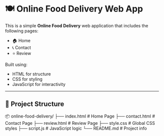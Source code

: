# 🍽️ Online Food Delivery Web App

This is a simple **Online Food Delivery** web application that includes the following pages:
- 🏠 Home
- 📞 Contact
- ⭐ Review

Built using:
- HTML for structure  
- CSS for styling  
- JavaScript for interactivity  

---

## 📁 Project Structure
📦 online-food-delivery/
├── index.html # Home Page
├── contact.html # Contact Page
├── review.html # Review Page
├── style.css # Global CSS styles
├── script.js # JavaScript logic
└── README.md # Project info
